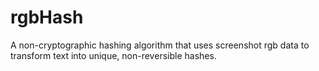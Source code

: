 # rgbHash
A non-cryptographic hashing algorithm that uses screenshot rgb data to transform text into unique, non-reversible hashes.
